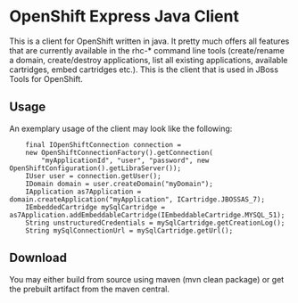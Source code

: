 OpenShift Express Java Client
=============================

This is a client for OpenShift written in java. It pretty much offers all features that are currently available in the rhc-* command line tools 
(create/rename a domain, create/destroy applications, list all existing applications, available cartridges, embed cartridges etc.). 
This is the client that is used in JBoss Tools for OpenShift.

Usage
-----
An exemplary usage of the client may look like the following:

		final IOpenShiftConnection connection =
		new OpenShiftConnectionFactory().getConnection(
			"myApplicationId", "user", "password", new OpenShiftConfiguration().getLibraServer());
		IUser user = connection.getUser();
		IDomain domain = user.createDomain("myDomain");
		IApplication as7Application = domain.createApplication("myApplication", ICartridge.JBOSSAS_7);
		IEmbeddedCartridge mySqlCartridge = as7Application.addEmbeddableCartridge(IEmbeddableCartridge.MYSQL_51);
		String unstructuredCredentials = mySqlCartridge.getCreationLog();
		String mySqlConnectionUrl = mySqlCartridge.getUrl();

Download
--------
You may either build from source using maven (mvn clean package) or get the prebuilt artifact from the maven central.